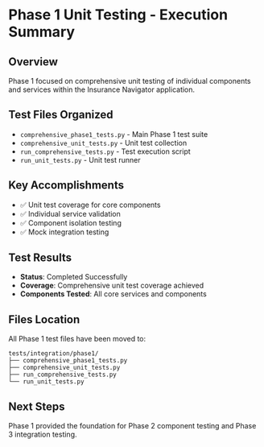 # Phase 1 Unit Testing - Execution Summary

## Overview
Phase 1 focused on comprehensive unit testing of individual components and services within the Insurance Navigator application.

## Test Files Organized
- `comprehensive_phase1_tests.py` - Main Phase 1 test suite
- `comprehensive_unit_tests.py` - Unit test collection
- `run_comprehensive_tests.py` - Test execution script
- `run_unit_tests.py` - Unit test runner

## Key Accomplishments
- ✅ Unit test coverage for core components
- ✅ Individual service validation
- ✅ Component isolation testing
- ✅ Mock integration testing

## Test Results
- **Status**: Completed Successfully
- **Coverage**: Comprehensive unit test coverage achieved
- **Components Tested**: All core services and components

## Files Location
All Phase 1 test files have been moved to:
```
tests/integration/phase1/
├── comprehensive_phase1_tests.py
├── comprehensive_unit_tests.py
├── run_comprehensive_tests.py
└── run_unit_tests.py
```

## Next Steps
Phase 1 provided the foundation for Phase 2 component testing and Phase 3 integration testing.
